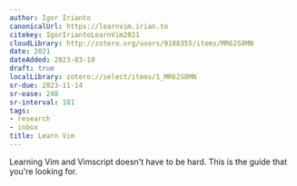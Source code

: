 ```yaml
---
author: Igor Irianto
canonicalUrl: https://learnvim.irian.to
citekey: IgorIriantoLearnVim2021
cloudLibrary: http://zotero.org/users/9108355/items/MR62S8MN
date: 2021
dateAdded: 2023-03-19
draft: true
localLibrary: zotero://select/items/1_MR62S8MN
sr-due: 2023-11-14
sr-ease: 248
sr-interval: 181
tags:
- research
- inbox
title: Learn Vim
---
```


Learning Vim and Vimscript doesn't have to be hard. This is the guide that
you're looking for.